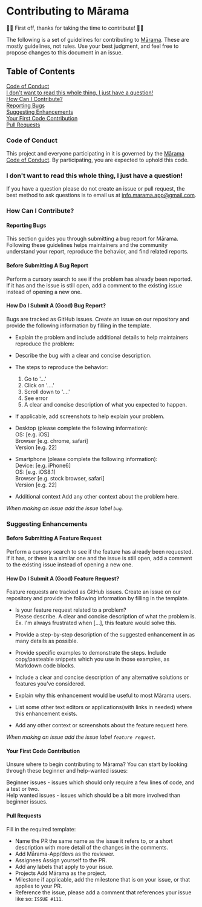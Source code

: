 # Contributing to Mārama  
💜🎉 First off, thanks for taking the time to contribute! 🎉💜  

The following is a set of guidelines for contributing to [Mārama](https://github.com/Marama-App/marama/blob/master/README.md). These are mostly guidelines, not rules. Use your best judgment, and feel free to propose changes to this document in an issue.

## Table of Contents  

[Code of Conduct](#code-of-conduct)  
[I don't want to read this whole thing, I just have a question!](#i-dont-want-to-read-this-whole-thing-i-just-have-a-question)  
[How Can I Contribute?](#how-can-i-contribute)  
    [Reporting Bugs](#reporting-bugs)  
    [Suggesting Enhancements](#suggesting-enhancements)  
    [Your First Code Contribution](#your-first-code-contribution)  
    [Pull Requests](#pull-requests)  

### Code of Conduct
This project and everyone participating in it is governed by the [Mārama Code of Conduct](https://github.com/Marama-App/marama/blob/master/CODE_OF_CONDUCT.md). By participating, you are expected to uphold this code. 

### I don't want to read this whole thing, I just have a question!
If you have a question please do not create an issue or pull request, the best method to ask questions is to email us at info.marama.app@gmail.com.


### How Can I Contribute?  

#### Reporting Bugs  
This section guides you through submitting a bug report for Mārama. Following these guidelines helps maintainers and the community understand your report, reproduce the behavior, and find related reports.

#### Before Submitting A Bug Report  
Perform a cursory search to see if the problem has already been reported. If it has and the issue is still open, add a comment to the existing issue instead of opening a new one.

#### How Do I Submit A (Good) Bug Report?   
Bugs are tracked as GitHub issues. Create an issue on our repository and provide the following information by filling in the template.

- Explain the problem and include additional details to help maintainers reproduce the problem:

- Describe the bug with a clear and concise description.

- The steps to reproduce the behavior:

    1. Go to '...'
    2. Click on '....'
    3. Scroll down to '....'
    4. See error
    5. A clear and concise description of what you expected to happen.

- If applicable, add screenshots to help explain your problem.

- Desktop (please complete the following information):  
    OS: [e.g. iOS]  
    Browser [e.g. chrome, safari]  
    Version [e.g. 22]  
    
 - Smartphone (please complete the following information):  
    Device: [e.g. iPhone6]  
    OS: [e.g. iOS8.1]  
    Browser [e.g. stock browser, safari]  
    Version [e.g. 22]  
    
 - Additional context Add any other context about the problem here.

_When making an issue add the issue label `bug`._

### Suggesting Enhancements  

#### Before Submitting A Feature Request 
Perform a cursory search to see if the feature has already been requested. If it has, or there is a similar one and the issue is still open, add a comment to the existing issue instead of opening a new one.

#### How Do I Submit A (Good) Feature Request? 
Feature requests are tracked as GitHub issues. Create an issue on our repository and provide the following information by filling in the template.

- Is your feature request related to a problem?  
    Please describe. A clear and concise description of what the problem is. Ex. I'm always frustrated when [...], this feature would solve this.

- Provide a step-by-step description of the suggested enhancement in as many details as possible.

- Provide specific examples to demonstrate the steps. Include copy/pasteable snippets which you use in those examples, as Markdown code blocks.

- Include a clear and concise description of any alternative solutions or features you've considered.

- Explain why this enhancement would be useful to most Mārama users.

- List some other text editors or applications(with links in needed) where this enhancement exists.

- Add any other context or screenshots about the feature request here.

_When making an issue add the issue label `feature request`._ 

#### Your First Code Contribution
Unsure where to begin contributing to Mārama? You can start by looking through these beginner and help-wanted issues:

Beginner issues - issues which should only require a few lines of code, and a test or two.  
Help wanted issues - issues which should be a bit more involved than beginner issues.

#### Pull Requests
Fill in the required template: 
- Name the PR the same name as the issue it refers to, or a short description with more detail of the changes in the comments.
- Add Mārama-App/devs as the reviewer.
- Assignees Assign yourself to the PR.
- Add any labels that apply to your issue.
- Projects Add Mārama as the project.
- Milestone if applicable, add the milestone that is on your issue, or that applies to your PR.
- Reference the issue, please add a comment that references your issue like so: `ISSUE #111`.


